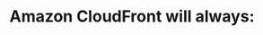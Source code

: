 ---
layout: all-exams
title: "Amazon CloudFront will always:"
blurb: "As per the docs, Amazon CloudFront will always request data from the Edge location that has the lowest latency, even if that location does not already h"
quid: 107
---